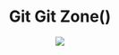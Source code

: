 
<h1 align="center">Git Git Zone() </h1>
<div align="center">
 <div>
    <img   src="https://komarev.com/ghpvc/?username=godotc"></img>
 </div>
<!--   <div>
   <img   src="https://github-readme-stats.vercel.app/api/top-langs/?username=godotc&layout=compact"></img>
 </div>
 <div>
    <img   src="https://github-readme-stats.vercel.app/api?username=godotc&show_icons=true&theme=tokyonight"></img>
 </div> -->

</div>





<!--
**godotc/godotc** is a ✨ _special_ ✨ repository because its `README.md` (this file) appears on your GitHub profile.

Here are some ideas to get you started:

- 🔭 I’m currently working on ...
- 🌱 I’m currently learning ...
- 👯 I’m looking to collaborate on ...
- 🤔 I’m looking for help with ...
- 💬 Ask me about ...
- 📫 How to reach me: ...
- 😄 Pronouns: ...
- ⚡ Fun fact: ...
-->
